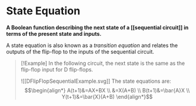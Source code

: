 # State Equation
**A Boolean function describing the next state of a [[sequential circuit]] in terms of the present state and inputs.**

A state equation is also known as a *transition equation* and relates the outputs of the flip-flop to the inputs of the sequential circuit.

> [!Example]
> In the following circuit, the next state is the same as the flip-flop input for D flip-flops.
>
> ![[DFlipFlopSequentialExample.svg]]
The state equations are:
> $$\begin{align*}
A(t+1)&=AX+BX \\
&=X(A+B) \\
B(t+1)&=\bar{A}X \\
Y(t+1)&=\bar{X}(A+B)
\end{align*}$$

